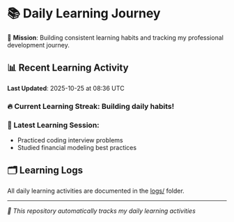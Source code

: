 # 📚 Daily Learning Journey

🎯 **Mission**: Building consistent learning habits and tracking my professional development journey.

## 📊 Recent Learning Activity

**Last Updated**: 2025-10-25 at 08:36 UTC

### 🔥 Current Learning Streak: Building daily habits!

### 📝 Latest Learning Session:
- Practiced coding interview problems
- Studied financial modeling best practices

## 🗂️ Learning Logs

All daily learning activities are documented in the [logs/](./logs/) folder.

---
*🤖 This repository automatically tracks my daily learning activities*
